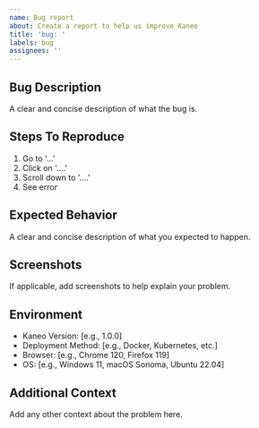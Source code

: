 ```yaml
---
name: Bug report
about: Create a report to help us improve Kaneo
title: 'bug: '
labels: bug
assignees: ''
---
```


## Bug Description
A clear and concise description of what the bug is.

## Steps To Reproduce
1. Go to '...'
2. Click on '....'
3. Scroll down to '....'
4. See error

## Expected Behavior
A clear and concise description of what you expected to happen.

## Screenshots
If applicable, add screenshots to help explain your problem.

## Environment
- Kaneo Version: [e.g., 1.0.0]
- Deployment Method: [e.g., Docker, Kubernetes, etc.]
- Browser: [e.g., Chrome 120, Firefox 119]
- OS: [e.g., Windows 11, macOS Sonoma, Ubuntu 22.04]

## Additional Context
Add any other context about the problem here.